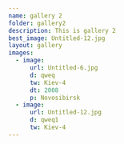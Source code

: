 ```yaml
---
name: gallery 2
folder: gallery2
description: This is gallery 2
best_image: Untitled-12.jpg
layout: gallery
images:
  - image:
      url: Untitled-6.jpg
      d: qweq
      tw: Kiev-4
      dt: 2008
      p: Novosibirsk
  - image: 
      url: Untitled-12.jpg
      d: qweq1
      tw: Kiev-4
---
```

